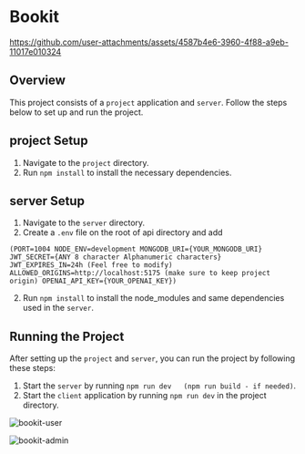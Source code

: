 # Bookit

https://github.com/user-attachments/assets/4587b4e6-3960-4f88-a9eb-11017e010324

## Overview

This project consists of a `project` application and `server`. Follow the steps below to set up and run the project.

## project Setup

1. Navigate to the `project` directory.
2. Run `npm install` to install the necessary dependencies.

## server Setup

1. Navigate to the `server` directory.
2. Create a `.env` file on the root of api directory and add 

`(PORT=1004
NODE_ENV=development
MONGODB_URI={YOUR_MONGODB_URI}
JWT_SECRET={ANY 8 character Alphanumeric characters}
JWT_EXPIRES_IN=24h (Feel free to modify)
ALLOWED_ORIGINS=http://localhost:5175 (make sure to keep project origin)
OPENAI_API_KEY={YOUR_OPENAI_KEY})`

2. Run `npm install` to install the node_modules and same dependencies used in the `server`.

## Running the Project

After setting up the `project` and `server`, you can run the project by following these steps:

1. Start the `server` by running `npm run dev   (npm run build - if needed)`.
2. Start the `client` application by running `npm run dev` in the project directory.

![bookit-user](https://github.com/user-attachments/assets/3afd2237-1358-46ca-b8a5-a393a25c2ac7)

![bookit-admin](https://github.com/user-attachments/assets/2c000a70-59ab-4f0f-af1f-fb4531323578)
